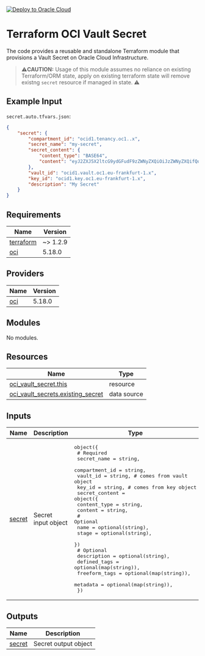[![Deploy to Oracle Cloud](https://oci-resourcemanager-plugin.plugins.oci.oraclecloud.com/latest/deploy-to-oracle-cloud.svg)](https://cloud.oracle.com/resourcemanager/stacks/create?zipUrl=https://github.com/avaloqcloud/terraform-oci-vault-secret/archive/refs/heads/main.zip)
# Terraform OCI Vault Secret
The code provides a reusable and standalone Terraform module that provisions a Vault Secret on Oracle Cloud Infrastructure.

>⚠️**CAUTION:** Usage of this module assumes no reliance on existing Terraform/ORM state, apply on existing terraform state will remove existng `secret` resource if managed in state. ⚠️

## Example Input
`secret.auto.tfvars.json`:
```json
{
    "secret": {
        "compartment_id": "ocid1.tenancy.oc1..x",
        "secret_name": "my-secret",
        "secret_content": {
            "content_type": "BASE64",
            "content": "eyJ2ZXJ5X2ltcG9ydGFudF9zZWNyZXQiOiJzZWNyZXQifQo="
        },
        "vault_id": "ocid1.vault.oc1.eu-frankfurt-1.x",
        "key_id": "ocid1.key.oc1.eu-frankfurt-1.x",
        "description": "My Secret"
    }
}
```

<!-- BEGIN_TF_DOCS -->
## Requirements

| Name | Version |
|------|---------|
| <a name="requirement_terraform"></a> [terraform](#requirement\_terraform) | ~> 1.2.9 |
| <a name="requirement_oci"></a> [oci](#requirement\_oci) | 5.18.0 |

## Providers

| Name | Version |
|------|---------|
| <a name="provider_oci"></a> [oci](#provider\_oci) | 5.18.0 |

## Modules

No modules.

## Resources

| Name | Type |
|------|------|
| [oci_vault_secret.this](https://registry.terraform.io/providers/oracle/oci/5.18.0/docs/resources/vault_secret) | resource |
| [oci_vault_secrets.existing_secret](https://registry.terraform.io/providers/oracle/oci/5.18.0/docs/data-sources/vault_secrets) | data source |

## Inputs

| Name | Description | Type | Default | Required |
|------|-------------|------|---------|:--------:|
| <a name="input_secret"></a> [secret](#input\_secret) | Secret input object | <pre>object({<br>    # Required<br>    secret_name    = string,<br>    compartment_id = string,<br>    vault_id       = string, # comes from vault object<br>    key_id        = string, # comes from key object<br>    secret_content = object({<br>      content_type = string,<br>      content      = string,<br>      # Optional<br>      name  = optional(string),<br>      stage = optional(string),<br>    })<br>    # Optional<br>    description   = optional(string),<br>    defined_tags  = optional(map(string)),<br>    freeform_tags = optional(map(string)),<br>    metadata      = optional(map(string)),<br>  })</pre> | n/a | yes |

## Outputs

| Name | Description |
|------|-------------|
| <a name="output_secret"></a> [secret](#output\_secret) | Secret output object |
<!-- END_TF_DOCS -->